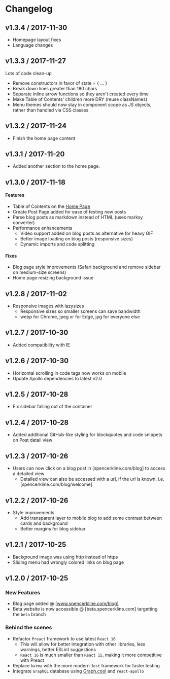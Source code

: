 # Changelog

## v1.3.4 / 2017-11-30

* Homepage layout fixes
* Language changes

## v1.3.3 / 2017-11-27

Lots of code clean-up

* Remove constructors in favor of state = { ... }
* Break down lines greater than 180 chars
* Separate inline arrow functions so they aren't created every time
* Make Table of Contents' children more DRY (reuse classNames)
* Menu themes should now stay in component scope as JS objects, rather than handled via CSS classes

## v1.3.2 / 2017-11-24

* Finish the home page content

## v1.3.1 / 2017-11-20

* Added another section to the home page.

## v1.3.0 / 2017-11-18

#### Features

* Table of Contents on the [Home Page](https://www.spencerkline.com)
* Create Post Page added for ease of testing new posts
* Parse blog posts as markdown instead of HTML (uses marksy converter)
* Performance enhancements
    * Video support added on blog posts as alternative for heavy GIF
    * Better image loading on blog posts (responsive sizes)
    * Dynamic imports and code splitting

#### Fixes

* Blog page style improvements (Safari background and remove sidebar on medium-size screens)
* Home page resizing background issue


## v1.2.8 / 2017-11-02

* Responsive images with lazysizes
    * Responsive sizes so smaller screens can save bandwidth
    * webp for Chrome, jpeg xr for Edge, jpg for everyone else

## v1.2.7 / 2017-10-30

* Added compatibility with IE

## v1.2.6 / 2017-10-30

* Horizontal scrolling in code tags now works on mobile
* Update Apollo dependencies to latest v2.0

## v1.2.5 / 2017-10-28

* Fix sidebar falling out of the container

## v1.2.4 / 2017-10-28

* Added additional GitHub-like styling for blockquotes and code snippets on Post detail view

## v1.2.3 / 2017-10-26

* Users can now click on a blog post in [spencerkline.com/blog] to access a detailed view
    * Detailed view can also be accessed with a url, if the url is known, i.e. [spencerkline.com/blog/welcome]

## v1.2.2 / 2017-10-26

* Style improvements
    * Add transparent layer to mobile blog to add some contrast between cards and background
    * Better margins for blog sidebar

## v1.2.1 / 2017-10-25

* Background image was using http instead of https
* Sliding menu had wrongly colored links on blog page

## v1.2.0 / 2017-10-25

### New Features

* Blog page added @ [www.spencerkline.com/blog]
* Beta website is now accessible @ [beta.spencerkline.com] targetting the `beta` branch

### Behind the scenes

* Refactor `Preact` framework to use latest `React 16`
    * This will allow for better integration with other libraries, less warnings, better ESLint suggestions
    * `React 16` is much smaller than `React 15`, making it more competitive with Preact
* Replace `karma` with the more modern `Jest` framework for faster testing
* Integrate `GraphQL` database using [Graph.cool](https://graph.cool) and `react-apollo`